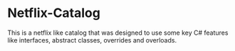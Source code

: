 # Netflix-Catalog
This is a netflix like catalog that was designed to use some key C# features like interfaces, abstract classes, overrides and overloads.
